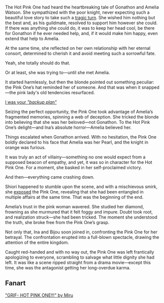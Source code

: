 <!-- title: Non-Traditional Relation -->

The Hot Pink One had heard the heartbreaking tale of Gonathon and Amelia Watson. She sympathized with the poor knight, never expecting such a beautiful love story to take such a [tragic turn](https://x.com/irys_en/status/1831979038820450676). She wished him nothing but the best and, as his guildmate, resolved to support him however she could. If there was anything she could do, it was to keep her head cool, be there for Gonathon if he ever needed help, and, if it would make him happy, even extend that help to Amelia.

At the same time, she reflected on her own relationship with her eternal consort, determined to cherish it and avoid meeting such a sorrowful fate.

Yeah, she totally should do that.

Or at least, she was trying to—until she met Amelia.

It started harmlessly, but then the blonde pointed out something peculiar: the Pink One’s hat reminded her of someone. And that was when it snapped—the pink lady's old tendencies resurfaced.

[I was your _"backup plan"_](#embed:https://www.youtube.com/live/pH9lSCrTVMY?feature=shared&t=1792)

Seizing the perfect opportunity, the Pink One took advantage of Amelia’s fragmented memories, spinning a web of deception. She tricked the blonde into believing that she was her beloved—not Gonathon. To the Hot Pink One’s delight—and Ina’s absolute horror—Amelia believed her.

Things escalated when Gonathon arrived. With no hesitation, the Pink One boldly declared to his face that Amelia was her Pearl, and the knight in orange was furious.

It was truly an act of villainy—something no one would expect from a supposed beacon of empathy, and yet, it was so in character for the Hot Pink One. For a moment, she basked in her self-proclaimed victory.

And then—everything came crashing down.

Shiori happened to stumble upon the scene, and with a mischievous smirk, she [exposed](https://www.youtube.com/live/pH9lSCrTVMY?feature=shared&t=2059) the Pink One, revealing that she had been entangled in multiple affairs at the same time. That was the beginning of the end.

Amelia’s trust in the pink woman wavered. She studied her diamond, frowning as she murmured that it felt foggy and impure. Doubt took root, and realization struck—she had been tricked. The moment she understood the truth, she broke free from the Pink One’s grasp.

Not only that, Ina and Bijou soon joined in, confronting the Pink One for her betrayal. The confrontation erupted into a full-blown spectacle, drawing the attention of the entire kingdom.

Caught red-handed and with no way out, the Pink One was left frantically apologizing to everyone, scrambling to salvage what little dignity she had left. It was like a scene ripped straight from a drama movie—except this time, she was the antagonist getting her long-overdue karma.

## Fanart

["GRIF- HOT PINK ONE!!!" by Miru](https://x.com/Kizuru09/status/1832752231696752933)

<!-- gigi -->

